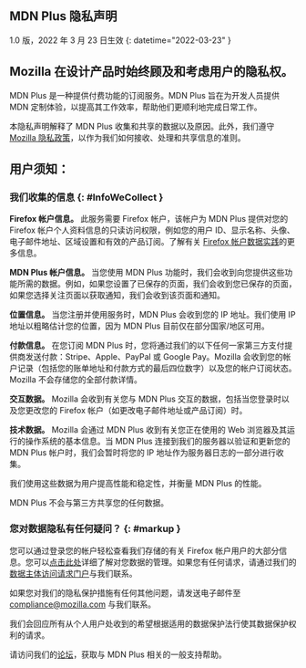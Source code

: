 ﻿## <span class="privacy-header-firefox">MDN Plus</span> <span class="privacy-header-policy">隐私声明</span>

1.0 版，2022 年 3 月 23 日生效
{: datetime="2022-03-23" }

## Mozilla 在设计产品时始终顾及和考虑用户的隐私权。

MDN Plus 是一种提供付费功能的订阅服务。MDN Plus 旨在为开发人员提供 MDN 定制体验，以提高其工作效率，帮助他们更顺利地完成日常工作。

本隐私声明解释了 MDN Plus 收集和共享的数据以及原因。此外，我们遵守 [Mozilla 隐私政策](https://www.mozilla.org/privacy/)，以作为我们如何接收、处理和共享信息的准则。

## 用户须知：

### 我们收集的信息 {: #InfoWeCollect }

__Firefox 帐户信息。__ 此服务需要 Firefox 帐户，该帐户为 MDN Plus 提供对您的 Firefox 帐户个人资料信息的只读访问权限，例如您的用户 ID、显示名称、头像、电子邮件地址、区域设置和有效的产品订阅。了解有关 [Firefox 帐户数据实践](https://www.mozilla.org/privacy/firefox/#firefox-accounts-join-firefox)的更多信息。

__MDN Plus 帐户信息。__ 当您使用 MDN Plus 功能时，我们会收到向您提供这些功能所需的数据。例如，如果您设置了已保存的页面，我们会收到您已保存的页面，如果您选择关注页面以获取通知，我们会收到该页面和通知。

__位置信息。__ 当您注册并使用服务时，MDN Plus 会收到您的 IP 地址。我们使用 IP 地址以粗略估计您的位置，因为 MDN Plus 目前仅在部分国家/地区可用。

__付款信息。__ 在您订阅 MDN Plus 时，您将通过我们的以下任何一家第三方支付提供商发送付款：Stripe、Apple、PayPal 或 Google Pay。Mozilla 会收到您的帐户记录（包括您的账单地址和付款方式的最后四位数字）以及您的帐户订阅状态。Mozilla 不会存储您的全部付款详情。

__交互数据。__ Mozilla 会收到有关您与 MDN Plus 交互的数据，包括当您登录时以及您更改您的 Firefox 帐户（如更改电子邮件地址或产品订阅）时。

__技术数据。__ Mozilla 会通过 MDN Plus 收到有关您正在使用的 Web 浏览器及其运行的操作系统的基本信息。当 MDN Plus 连接到我们的服务器以验证和更新您的 MDN Plus 帐户时，我们会暂时将您的 IP 地址作为服务器日志的一部分进行收集。

我们使用这些数据为用户提高性能和稳定性，并衡量 MDN Plus 的性能。

MDN Plus 不会与第三方共享您的任何数据。

### 您对数据隐私有任何疑问？ {: #markup }

您可以通过登录您的帐户轻松查看我们存储的有关 Firefox 帐户用户的大部分信息。您可以[点击此处](https://support.mozilla.org/products/privacy-and-security/user-control)详细了解对您数据的管理。如果您有任何请求，请通过我们的[数据主体访问请求门户](https://privacyportal.onetrust.com/webform/1350748f-7139-405c-8188-22740b3b5587/4ba08202-2ede-4934-a89e-f0b0870f95f0)与我们联系。

如果您对我们的隐私保护措施有任何其他问题，请发送电子邮件至 compliance@mozilla.com 与我们联系。

我们会回应所有从个人用户处收到的希望根据适用的数据保护法行使其数据保护权利的请求。

请访问我们的[论坛](https://support.mozilla.org/)，获取与 MDN Plus 相关的一般支持帮助。
